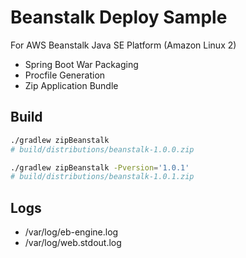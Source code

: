 # Beanstalk Deploy Sample  

For AWS Beanstalk Java SE Platform (Amazon Linux 2)

- Spring Boot War Packaging
- Procfile Generation
- Zip Application Bundle

## Build
```sh
./gradlew zipBeanstalk
# build/distributions/beanstalk-1.0.0.zip

./gradlew zipBeanstalk -Pversion='1.0.1'
# build/distributions/beanstalk-1.0.1.zip
```

## Logs  
- /var/log/eb-engine.log
- /var/log/web.stdout.log